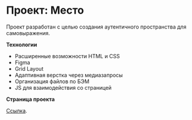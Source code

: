 # Проект: Место

Проект разработан с целью создания аутентичного пространства для самовыражения. 

**Технологии**

* Расширенные возможности HTML и CSS
* Figma
* Grid Layout
* Адаптивная верстка через медиазапросы
* Организация файлов по БЭМ
* JS для взаимодействия со страницей


**Страница проекта**

[Ссылка](https://0xytoc1n.github.io/mesto/).